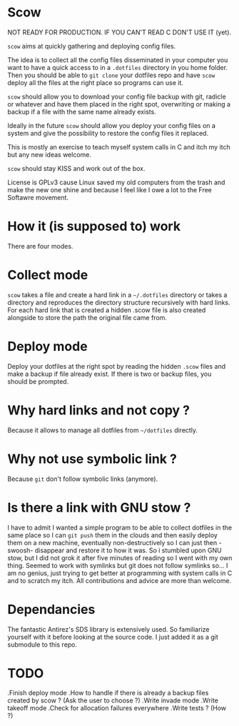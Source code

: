 Scow
====

NOT READY FOR PRODUCTION. IF YOU CAN'T READ C DON'T USE IT (yet).

`scow` aims at quickly gathering and deploying config files.

 The idea is to collect all the config files disseminated in your computer you want to have a quick access to in a `.dotfiles` directory in you home folder.
 Then you should be able to `git clone` your dotfiles repo and have `scow` deploy all the files at the right place so programs can use it. 

 `scow` should allow you to download your config file backup with git, radicle or whatever and have them placed in the right spot, overwriting or making 
 a backup if a file with the same name already exists.

 Ideally in the future `scow` should allow you deploy your config files on a system and give the possibility to restore the config files it replaced.

 This is mostly an exercise to teach myself system calls in C and itch my itch but any new ideas welcome.

 `scow` should stay KISS and work out of the box.

 License is GPLv3 cause Linux saved my old computers from the trash and make the new one shine and because I feel like I owe a lot to the Free Softawre movement.
 
 How it (is supposed to) work
 ============================

 There are four modes.

 Collect mode
 ============
`scow` takes a file and create a hard link in a `~/.dotfiles` directory or takes a directory and reproduces the directory structure recursively with hard links. 
 For each hard link that is created a hidden .scow file is also created alongside to store the path the original file came from.

 Deploy mode
 ===========
 Deploy your dotfiles at the right spot by reading the hidden `.scow` files and make a backup if file already exist. If there is two or backup files, you should be
 prompted.

 Why hard links and not copy ?
 =============================

 Because it allows to manage all dotfiles from `~/dotfiles` directly.

 Why not use symbolic link ?
 ===========================

 Because `git` don't follow symbolic links (anymore).

 Is there a link with GNU stow ?
 ===============================

 I have to admit I wanted a simple program to be able to collect dotfiles in the same place so I can `git push` them in the clouds and then easily deploy
 them on a new machine, eventually non-destructively so I can just then -swoosh- disappear and restore it to how it was. 
 So i stumbled upon GNU stow, but I did not grok it after five minutes of reading so I went with my own thing. Seemed to work with symlinks but git does not
 follow symlinks so... I am no genius, just trying to get better at programming with system calls in C and to scratch my itch. 
 All contributions and advice are more than welcome.

 Dependancies
 ============
 The fantastic Antirez's SDS library is extensively used. So familiarize yourself with it before looking at the source code.
 I just added it as a git submodule to this repo.

TODO
====
.Finish deploy mode
.How to handle if there is already a backup files created by scow ? (Ask the user to choose ?)
.Write invade mode
.Write takeoff mode
.Check for allocation failures everywhere
.Write tests ? (How ?)

